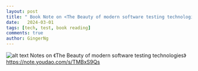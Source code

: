 ```yaml
---
layout: post
title: " Book Note on <The Beauty of modern software testing technologies>"
date:   2024-03-01
tags: [tech, test, book reading]
comments: true
author: GingerNg
---
```

![alt text](https://img1.doubanio.com/view/subject/l/public/s34876908.jpg)
Notes on 《The Beauty of modern software testing technologies》
https://note.youdao.com/s/TMBxS9Qs
